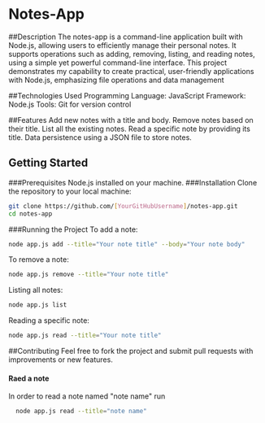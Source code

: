 
# Notes-App

##Description
The notes-app is a command-line application built with Node.js, allowing users to efficiently manage their personal notes. It supports operations such as adding, removing, listing, and reading notes, using a simple yet powerful command-line interface. This project demonstrates my capability to create practical, user-friendly applications with Node.js, emphasizing file operations and data management

##Technologies Used
Programming Language: JavaScript
Framework: Node.js
Tools: Git for version control

##Features
Add new notes with a title and body.
Remove notes based on their title.
List all the existing notes.
Read a specific note by providing its title.
Data persistence using a JSON file to store notes.

## Getting Started
###Prerequisites
Node.js installed on your machine.
###Installation
Clone the repository to your local machine:

```bash
git clone https://github.com/[YourGitHubUsername]/notes-app.git
cd notes-app
```

###Running the Project
To add a note:

```bash
node app.js add --title="Your note title" --body="Your note body"
```
To remove a note:
```bash
node app.js remove --title="Your note title"
```
Listing all notes:
```bash
node app.js list
```
Reading a specific note:
```bash
node app.js read --title="Your note title"
```
##Contributing
Feel free to fork the project and submit pull requests with improvements or new features.


#### Raed a note
In order to read a note named "note name" run 
```bash
  node app.js read --title="note name"
```
